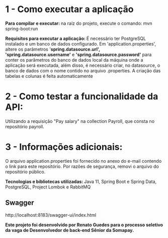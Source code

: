# 1 - Como executar a aplicação 
<b>Para compilar e executar: </b> na raíz do projeto, execute o comando: mvn spring-boot:run

<b>Requisitos para executar a aplicação: </b> É necessário ter PostgreSQL instalado e um banco de dados configurado. Em 'application.properties', altere os parâmetros '<b>spring.datasource.url',  'spring.datasource.username'</b> e <b>'spring.datasource.password'</b> para conter os parâmetros do banco de dados local da máquina onde a aplicação será executada, além disso, é necessário criar, no datasource, o banco de dados com o nome contido no arquivo .properties. A criação das tabelas e colunas é feita automaticamente
# 2 - Como testar a funcionalidade da API: 
Utilizando a requisição "Pay salary" na collection Payroll, que consta no repositório payroll.

# 3 - Informações adicionais:

O arquivo application.properties foi fornecido no anexo do e-mail contendo o link para este repositório. Por razões de segurança, removi o arquivo do repositório público.

<b>Tecnologias e bibliotecas utilizadas: </b> Java 11, Spring Boot e Spring Data, PostgreSQL, Project Lombok e RabbitMQ

## Swagger
http://localhost:8183/swagger-ui/index.html


<b>Este projeto foi desenvolvido por Renato Guedes para o processo seletivo da vaga de Desenvolvedor de back-end Sênior da Somapay.</b>
